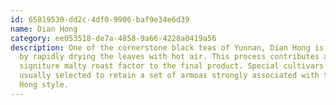```yaml
---
id: 65819530-dd2c-4df0-9906-baf9e34e6d39
name: Dian Hong
category: ee053518-de7a-4858-9a66-4228a0419a56
description: One of the cornerstone black teas of Yunnan, Dian Hong is oxidized
  by rapidly drying the leaves with hot air. This process contributes a
  signiture malty roast factor to the final product. Special cultivars are
  usually selected to retain a set of armoas strongly associated with the Dian
  Hong style.
---
```

